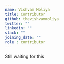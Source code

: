 ```yaml
---
name: Vishvam Moliya
title: Contributor
github: thevishvammoliya
twitter: ""
linkedin: ""
slack: ""
joining_date: ""
role : contributor
---
```


Still waiting for this
